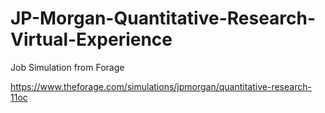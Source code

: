 # JP-Morgan-Quantitative-Research-Virtual-Experience

Job Simulation from Forage

https://www.theforage.com/simulations/jpmorgan/quantitative-research-11oc 
